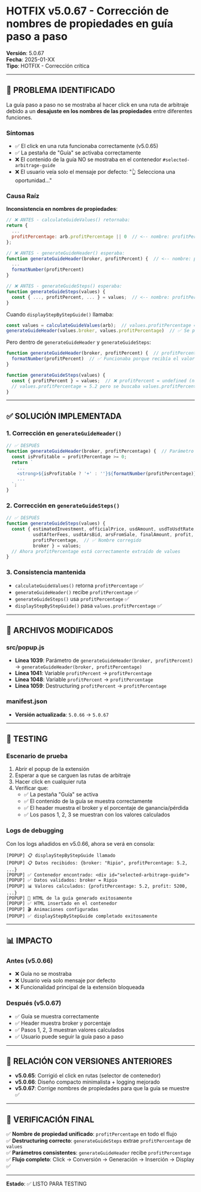 # HOTFIX v5.0.67 - Corrección de nombres de propiedades en guía paso a paso

**Versión**: 5.0.67  
**Fecha**: 2025-01-XX  
**Tipo**: HOTFIX - Corrección crítica

---

## 🐛 PROBLEMA IDENTIFICADO

La guía paso a paso no se mostraba al hacer click en una ruta de arbitraje debido a un **desajuste en los nombres de las propiedades** entre diferentes funciones.

### Síntomas
- ✅ El click en una ruta funcionaba correctamente (v5.0.65)
- ✅ La pestaña de "Guía" se activaba correctamente
- ❌ El contenido de la guía NO se mostraba en el contenedor `#selected-arbitrage-guide`
- ❌ El usuario veía solo el mensaje por defecto: "👆 Selecciona una oportunidad..."

### Causa Raíz
**Inconsistencia en nombres de propiedades**:

```javascript
// ❌ ANTES - calculateGuideValues() retornaba:
return {
  ...
  profitPercentage: arb.profitPercentage || 0  // <-- nombre: profitPercentage
};

// ❌ ANTES - generateGuideHeader() esperaba:
function generateGuideHeader(broker, profitPercent) {  // <-- nombre: profitPercent
  ...
  formatNumber(profitPercent)
}

// ❌ ANTES - generateGuideSteps() esperaba:
function generateGuideSteps(values) {
  const { ..., profitPercent, ... } = values;  // <-- nombre: profitPercent
}
```

Cuando `displayStepByStepGuide()` llamaba:
```javascript
const values = calculateGuideValues(arb);  // values.profitPercentage = 5.2
generateGuideHeader(values.broker, values.profitPercentage)  // ✅ Se pasaba correctamente
```

Pero dentro de `generateGuideHeader` y `generateGuideSteps`:
```javascript
function generateGuideHeader(broker, profitPercent) {  // profitPercent = 5.2 ✅
  formatNumber(profitPercent)  // ✅ Funcionaba porque recibía el valor
}

function generateGuideSteps(values) {
  const { profitPercent } = values;  // ❌ profitPercent = undefined (no existe en values)
  // values.profitPercentage = 5.2 pero se buscaba values.profitPercent
}
```

---

## ✅ SOLUCIÓN IMPLEMENTADA

### 1. Corrección en `generateGuideHeader()`
```javascript
// ✅ DESPUÉS
function generateGuideHeader(broker, profitPercentage) {  // Parámetro renombrado
  const isProfitable = profitPercentage >= 0;
  return `
    ...
    <strong>${isProfitable ? '+' : ''}${formatNumber(profitPercentage)}%</strong>
    ...
  `;
}
```

### 2. Corrección en `generateGuideSteps()`
```javascript
// ✅ DESPUÉS
function generateGuideSteps(values) {
  const { estimatedInvestment, officialPrice, usdAmount, usdToUsdtRate, 
          usdtAfterFees, usdtArsBid, arsFromSale, finalAmount, profit, 
          profitPercentage,  // ✅ Nombre corregido
          broker } = values;
  // Ahora profitPercentage está correctamente extraído de values
}
```

### 3. Consistencia mantenida
- `calculateGuideValues()` retorna `profitPercentage` ✅
- `generateGuideHeader()` recibe `profitPercentage` ✅
- `generateGuideSteps()` usa `profitPercentage` ✅
- `displayStepByStepGuide()` pasa `values.profitPercentage` ✅

---

## 🔧 ARCHIVOS MODIFICADOS

### src/popup.js
- **Línea 1039**: Parámetro de `generateGuideHeader(broker, profitPercent)` → `generateGuideHeader(broker, profitPercentage)`
- **Línea 1041**: Variable `profitPercent` → `profitPercentage`
- **Línea 1048**: Variable `profitPercent` → `profitPercentage`
- **Línea 1059**: Destructuring `profitPercent` → `profitPercentage`

### manifest.json
- **Versión actualizada**: `5.0.66` → `5.0.67`

---

## 🧪 TESTING

### Escenario de prueba
1. Abrir el popup de la extensión
2. Esperar a que se carguen las rutas de arbitraje
3. Hacer click en cualquier ruta
4. Verificar que:
   - ✅ La pestaña "Guía" se activa
   - ✅ El contenido de la guía se muestra correctamente
   - ✅ El header muestra el broker y el porcentaje de ganancia/pérdida
   - ✅ Los pasos 1, 2, 3 se muestran con los valores calculados

### Logs de debugging
Con los logs añadidos en v5.0.66, ahora se verá en consola:
```
[POPUP] 📋 displayStepByStepGuide llamado
[POPUP] 📋 Datos recibidos: {broker: "Ripio", profitPercentage: 5.2, ...}
[POPUP] ✅ Contenedor encontrado: <div id="selected-arbitrage-guide">
[POPUP] ✅ Datos validados: broker = Ripio
[POPUP] 📊 Valores calculados: {profitPercentage: 5.2, profit: 5200, ...}
[POPUP] 📝 HTML de la guía generado exitosamente
[POPUP] ✅ HTML insertado en el contenedor
[POPUP] 🎬 Animaciones configuradas
[POPUP] ✅ displayStepByStepGuide completado exitosamente
```

---

## 📊 IMPACTO

### Antes (v5.0.66)
- ❌ Guía no se mostraba
- ❌ Usuario veía solo mensaje por defecto
- ❌ Funcionalidad principal de la extensión bloqueada

### Después (v5.0.67)
- ✅ Guía se muestra correctamente
- ✅ Header muestra broker y porcentaje
- ✅ Pasos 1, 2, 3 muestran valores calculados
- ✅ Usuario puede seguir la guía paso a paso

---

## 🔄 RELACIÓN CON VERSIONES ANTERIORES

- **v5.0.65**: Corrigió el click en rutas (selector de contenedor)
- **v5.0.66**: Diseño compacto minimalista + logging mejorado
- **v5.0.67**: Corrige nombres de propiedades para que la guía se muestre ✅

---

## 🎯 VERIFICACIÓN FINAL

✅ **Nombre de propiedad unificado**: `profitPercentage` en todo el flujo  
✅ **Destructuring correcto**: `generateGuideSteps` extrae `profitPercentage` de `values`  
✅ **Parámetros consistentes**: `generateGuideHeader` recibe `profitPercentage`  
✅ **Flujo completo**: Click → Conversión → Generación → Inserción → Display ✅  

---

**Estado**: ✅ LISTO PARA TESTING
